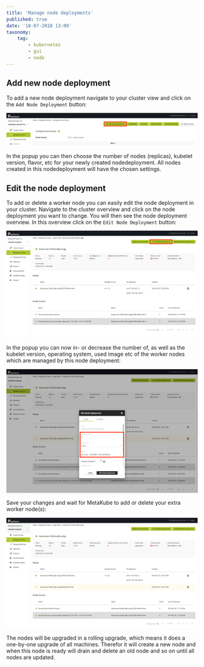 ```yaml
---
title: 'Manage node deployments'
published: true
date: '18-07-2018 13:00'
taxonomy:
    tag:
        - kubernetes
        - gui
        - node
---
```


## Add new node deployment

To add a new node deployment navigate to your cluster view and click on the `Add Node Deployment` button:

![Cluster overview with highlighted add button](image_add_np_overview.png)

In the popup you can then choose the number of nodes (replicas), kubelet version, flavor, etc for your newly created nodedeployment. All nodes created in this nodedeployment will have the chosen settings.


## Edit the node deployment

To add or delete a worker node you can easily edit the node deployment in your cluster. Navigate to the cluster overview and click on the node deployment you want to change. You will then see the node deployment overview. In this overview click on the `Edit Node Deployment` button:

![Node deployment overview with highlighted edit button](image_edit_np_button_hightlight.png)

In the popup you can now in- or decrease the number of, as well as the kubelet version, operating system, used image etc of the worker nodes which are managed by this node deployment:

![Node deployment overview with opened edit modal](image_edit_np_modal.png)

Save your changes and wait for MetaKube to add or delete your extra worker node(s):

![Overview of currently built worker node](image_edit_np_wait_for_node.png)

The nodes will be upgraded in a rolling upgrade, which means it does a one-by-one upgrade of all machines. Therefor it will create a new node and when this node is ready will drain and delete an old node and so on until all nodes are updated.
